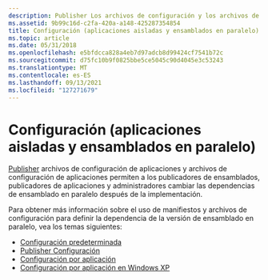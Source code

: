 ```yaml
---
description: Publisher Los archivos de configuración y los archivos de configuración de la aplicación permiten a los publicadores de ensamblados, publicadores de aplicaciones y administradores cambiar las dependencias de ensamblado en paralelo después de la implementación.
ms.assetid: 9b99c16d-c2fa-420a-a148-425287354854
title: Configuración (aplicaciones aisladas y ensamblados en paralelo)
ms.topic: article
ms.date: 05/31/2018
ms.openlocfilehash: e5bfdcca828a4eb7d97adcb8d99424cf7541b72c
ms.sourcegitcommit: d75fc10b9f0825bbe5ce5045c90d4045e3c53243
ms.translationtype: MT
ms.contentlocale: es-ES
ms.lasthandoff: 09/13/2021
ms.locfileid: "127271679"
---
```

# <a name="configuration-isolated-applications-and-side-by-side-assemblies"></a>Configuración (aplicaciones aisladas y ensamblados en paralelo)

[Publisher](publisher-configuration-files.md) archivos de configuración [](application-configuration-files.md) de aplicaciones y archivos de configuración de aplicaciones permiten a los publicadores de ensamblados, publicadores de aplicaciones y administradores cambiar las dependencias de ensamblado en paralelo después de la implementación.

Para obtener más información sobre el uso de manifiestos y archivos de configuración para definir la dependencia de la versión de ensamblado en paralelo, vea los temas siguientes:

-   [Configuración predeterminada](default-configuration.md)
-   [Publisher Configuración](publisher-configuration.md)
-   [Configuración por aplicación](per-application-configuration.md)
-   [Configuración por aplicación en Windows XP](per-application-configuration-on-windows-xp.md)

 

 



